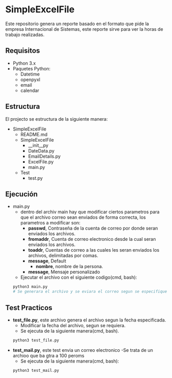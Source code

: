 # SimpleExcelFile
Este repositorio genera un reporte basado en el formato que
pide la empresa Internacional de Sistemas, este reporte
sirve para ver la horas de trabajo realizadas.

## Requisitos
- Python 3.x
- Paquetes Python:
    - Datetime
    - openpyxl
    - email
    - calendar

## Estructura
El projecto se estructura de la siguiente manera:

- SimpleExcelFile
    - README.md
    - SimpleExcelFile
        - __init__py
        - DateData.py
        - EmailDetails.py
        - ExcelFile.py
        - main.py
    - Test
        - test.py
        
## Ejecución
- main.py
    - dentro del archiv main hay que modificar ciertos parametros para que el archivo
    correo sean enviados de forma correcta, los parametros a modificar son:
        - __passwd__, Contraseña de la cuenta de correo por donde seran enviados los archivos.
        - __fromaddr__, Cuenta de correo electronico desde la cual seran enviados los archivos.
        - __toaddr__, Cuentas de correo a las cuales les seran enviados los archivos, delimitadas por comas.
        - __message__, Default
            - __nombre__, nombre de la persona.
        - __message__, Mensaje personalizado
    - Ejecutar el archivo con el siguiente codigo(cmd, bash):
    ```Bash
    python3 main.py
    # Se generara el archivo y se eviara el correo segun se especifique.
    ```
## Test Practicos
- __test_file.py__, este archivo genera el archivo segun la fecha especificada.
    - Modificar la fecha del archivo, segun se requiera.
    - Se ejecuta de la siguiente manera(cmd, bash).
    ```Bash
    python3 test_file.py
    ```
- __test_mail.py__, este test envia un correo electronico
    -Se trata de un archioo que ba gtra a 100 peroms
    - Se ejecuta de la siguiente manera(cmd, bash):
    ```Bash
    python3 test_mail.py
    ```        